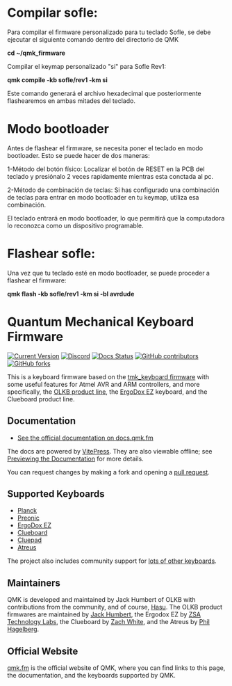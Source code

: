 # Compilar sofle:

Para compilar el firmware personalizado para tu teclado Sofle, se debe ejecutar el siguiente comando dentro del directorio de QMK

**cd ~/qmk_firmware**



Compilar el keymap personalizado "si" para Sofle Rev1:

**qmk compile -kb sofle/rev1 -km si**



Este comando generará el archivo hexadecimal que posteriormente flashearemos en ambas mitades del teclado.


# Modo bootloader

Antes de flashear el firmware, se necesita poner el teclado en modo bootloader. Esto se puede hacer de dos maneras:

1-Método del botón físico: Localizar el botón de RESET en la PCB del teclado y presiónalo 2 veces rapidamente mientras esta conctada al pc.

2-Método de combinación de teclas: Si has configurado una combinación de teclas para entrar en modo bootloader en tu keymap, utiliza esa combinación.

El teclado entrará en modo bootloader, lo que permitirá que la computadora lo reconozca como un dispositivo programable.




# Flashear sofle:
Una vez que tu teclado esté en modo bootloader, se puede proceder a flashear el firmware:

**qmk flash -kb sofle/rev1 -km si -bl avrdude**




# Quantum Mechanical Keyboard Firmware



[![Current Version](https://img.shields.io/github/tag/qmk/qmk_firmware.svg)](https://github.com/qmk/qmk_firmware/tags)
[![Discord](https://img.shields.io/discord/440868230475677696.svg)](https://discord.gg/qmk)
[![Docs Status](https://img.shields.io/badge/docs-ready-orange.svg)](https://docs.qmk.fm)
[![GitHub contributors](https://img.shields.io/github/contributors/qmk/qmk_firmware.svg)](https://github.com/qmk/qmk_firmware/pulse/monthly)
[![GitHub forks](https://img.shields.io/github/forks/qmk/qmk_firmware.svg?style=social&label=Fork)](https://github.com/qmk/qmk_firmware/)

This is a keyboard firmware based on the [tmk\_keyboard firmware](https://github.com/tmk/tmk_keyboard) with some useful features for Atmel AVR and ARM controllers, and more specifically, the [OLKB product line](https://olkb.com), the [ErgoDox EZ](https://ergodox-ez.com) keyboard, and the Clueboard product line.

## Documentation

* [See the official documentation on docs.qmk.fm](https://docs.qmk.fm)

The docs are powered by [VitePress](https://vitepress.dev/). They are also viewable offline; see [Previewing the Documentation](https://docs.qmk.fm/#/contributing?id=previewing-the-documentation) for more details.

You can request changes by making a fork and opening a [pull request](https://github.com/qmk/qmk_firmware/pulls).

## Supported Keyboards

* [Planck](/keyboards/planck/)
* [Preonic](/keyboards/preonic/)
* [ErgoDox EZ](/keyboards/ergodox_ez/)
* [Clueboard](/keyboards/clueboard/)
* [Cluepad](/keyboards/clueboard/17/)
* [Atreus](/keyboards/atreus/)

The project also includes community support for [lots of other keyboards](/keyboards/).

## Maintainers

QMK is developed and maintained by Jack Humbert of OLKB with contributions from the community, and of course, [Hasu](https://github.com/tmk). The OLKB product firmwares are maintained by [Jack Humbert](https://github.com/jackhumbert), the Ergodox EZ by [ZSA Technology Labs](https://github.com/zsa), the Clueboard by [Zach White](https://github.com/skullydazed), and the Atreus by [Phil Hagelberg](https://github.com/technomancy).

## Official Website

[qmk.fm](https://qmk.fm) is the official website of QMK, where you can find links to this page, the documentation, and the keyboards supported by QMK.
